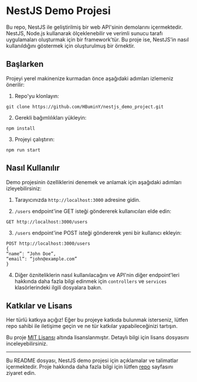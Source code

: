 # NestJS Demo Projesi

Bu repo, NestJS ile geliştirilmiş bir web API'sinin demolarını içermektedir. NestJS, Node.js kullanarak ölçeklenebilir ve verimli sunucu tarafı uygulamaları oluşturmak için bir framework'tür. Bu proje ise, NestJS'in nasıl kullanıldığını göstermek için oluşturulmuş bir örnektir.

## Başlarken

Projeyi yerel makinenize kurmadan önce aşağıdaki adımları izlemeniz önerilir:

1. Repo'yu klonlayın:
```
git clone https://github.com/HBuminY/nestjs_demo_project.git
```
2. Gerekli bağımlılıkları yükleyin:
```
npm install
```

3. Projeyi çalıştırın:
```
npm run start
```

## Nasıl Kullanılır

Demo projesinin özelliklerini denemek ve anlamak için aşağıdaki adımları izleyebilirsiniz:

1. Tarayıcınızda `http://localhost:3000` adresine gidin.

2. `/users` endpoint'ine GET isteği göndererek kullanıcıları elde edin:
```
GET http://localhost:3000/users
```

3. `/users` endpoint'ine POST isteği göndererek yeni bir kullanıcı ekleyin:
```
POST http://localhost:3000/users
{
“name”: “John Doe”,
“email”: “john@example.com”
}
```

4. Diğer özniteliklerin nasıl kullanılacağını ve API'nin diğer endpoint'leri hakkında daha fazla bilgi edinmek için `controllers` ve `services` klasörlerindeki ilgili dosyalara bakın.

## Katkılar ve Lisans

Her türlü katkıya açığız! Eğer bu projeye katkıda bulunmak isterseniz, lütfen repo sahibi ile iletişime geçin ve ne tür katkılar yapabileceğinizi tartışın.

Bu proje [MIT Lisansı](LISANS) altında lisanslanmıştır. Detaylı bilgi için lisans dosyasını inceleyebilirsiniz.

---

Bu README dosyası, NestJS demo projesi için açıklamalar ve talimatlar içermektedir. Proje hakkında daha fazla bilgi için lütfen [repo](https://github.com/HBuminY/nestjs_demo_project) sayfasını ziyaret edin.
